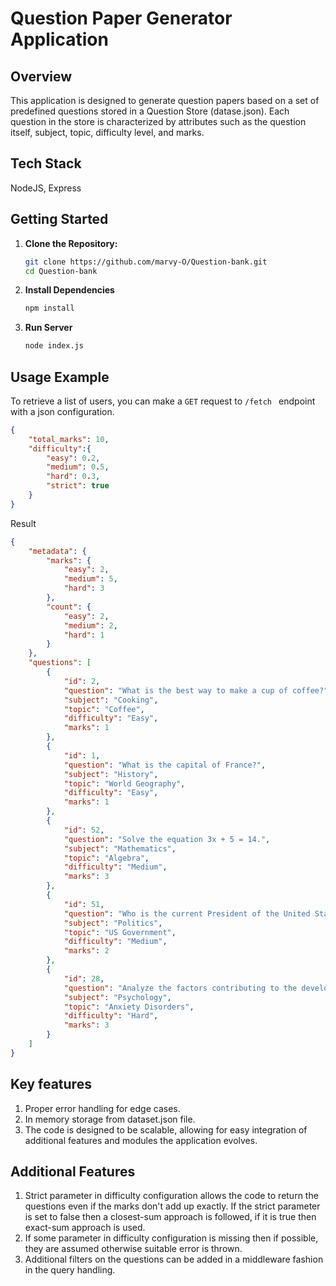 # Question Paper Generator Application

## Overview

This application is designed to generate question papers based on a set of predefined questions stored in a Question Store (datase.json). Each question in the store is characterized by attributes such as the question itself, subject, topic, difficulty level, and marks.

## Tech Stack
NodeJS, Express

## Getting Started

1. **Clone the Repository:**
   ```bash
   git clone https://github.com/marvy-O/Question-bank.git
   cd Question-bank
   ```
2. **Install Dependencies**

    ```bash
    npm install
    ```
3. **Run Server**
    ```bash
    node index.js
    ```

## Usage Example

To retrieve a list of users, you can make a `GET` request to `/fetch ` endpoint with a json configuration.

```json
{
    "total_marks": 10,
    "difficulty":{
        "easy": 0.2,
        "medium": 0.5,
        "hard": 0.3,
        "strict": true
    }
}
```

Result
```json
{
    "metadata": {
        "marks": {
            "easy": 2,
            "medium": 5,
            "hard": 3
        },
        "count": {
            "easy": 2,
            "medium": 2,
            "hard": 1
        }
    },
    "questions": [
        {
            "id": 2,
            "question": "What is the best way to make a cup of coffee?",
            "subject": "Cooking",
            "topic": "Coffee",
            "difficulty": "Easy",
            "marks": 1
        },
        {
            "id": 1,
            "question": "What is the capital of France?",
            "subject": "History",
            "topic": "World Geography",
            "difficulty": "Easy",
            "marks": 1
        },
        {
            "id": 52,
            "question": "Solve the equation 3x + 5 = 14.",
            "subject": "Mathematics",
            "topic": "Algebra",
            "difficulty": "Medium",
            "marks": 3
        },
        {
            "id": 51,
            "question": "Who is the current President of the United States?",
            "subject": "Politics",
            "topic": "US Government",
            "difficulty": "Medium",
            "marks": 2
        },
        {
            "id": 28,
            "question": "Analyze the factors contributing to the development of anxiety disorders and discuss potential therapeutic interventions.",
            "subject": "Psychology",
            "topic": "Anxiety Disorders",
            "difficulty": "Hard",
            "marks": 3
        }
    ]
}
```

## Key features
1. Proper error handling for edge cases.
2. In memory storage from dataset.json file.
3. The code is designed to be scalable, allowing for easy integration of additional features and modules the application evolves.

## Additional Features
1. Strict parameter in difficulty configuration allows the code to return the questions even if the marks don't add up exactly. If the strict parameter is set to false then a closest-sum approach is followed, if it is true then exact-sum approach is used.
2. If some parameter in difficulty configuration is missing then if possible, they are assumed otherwise suitable error is thrown.
3. Additional filters on the questions can be added in a middleware fashion in the query handling.
